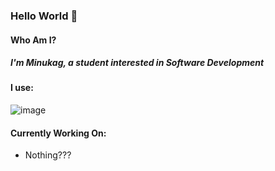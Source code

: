 ### Hello World 👋

#### Who Am I?
##### I'm Minukag, a student interested in Software Development

#### I use:
![image](https://img.shields.io/badge/Python-3776AB?style=for-the-badge&logo=python&logoColor=white)
<!--<img width ='32px' src ='https://raw.githubusercontent.com/rahulbanerjee26/githubAboutMeGenerator/main/icons/python.svg'>-->

#### Currently Working On:
- Nothing???

<!--
**minukag/minukag** is a ✨ _special_ ✨ repository because its `README.md` (this file) appears on your GitHub profile.

Here are some ideas to get you started:

- 🔭 I’m currently working on ...
- 🌱 I’m currently learning ...
- 👯 I’m looking to collaborate on ...
- 🤔 I’m looking for help with ...
- 💬 Ask me about ...
- 📫 How to reach me: ...
- 😄 Pronouns: ...
- ⚡ Fun fact: ...
-->
